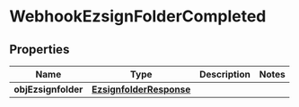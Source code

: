 
# WebhookEzsignFolderCompleted

## Properties
| Name | Type | Description | Notes |
| ------------ | ------------- | ------------- | ------------- |
| **objEzsignfolder** | [**EzsignfolderResponse**](EzsignfolderResponse.md) |  |  |



